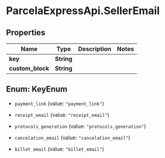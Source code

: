 # ParcelaExpressApi.SellerEmail

## Properties

Name | Type | Description | Notes
------------ | ------------- | ------------- | -------------
**key** | **String** |  | 
**custom_block** | **String** |  | 



## Enum: KeyEnum


* `payment_link` (value: `"payment_link"`)

* `receipt_email` (value: `"receipt_email"`)

* `protocols_generation` (value: `"protocols_generation"`)

* `cancelation_email` (value: `"cancelation_email"`)

* `billet_email` (value: `"billet_email"`)




